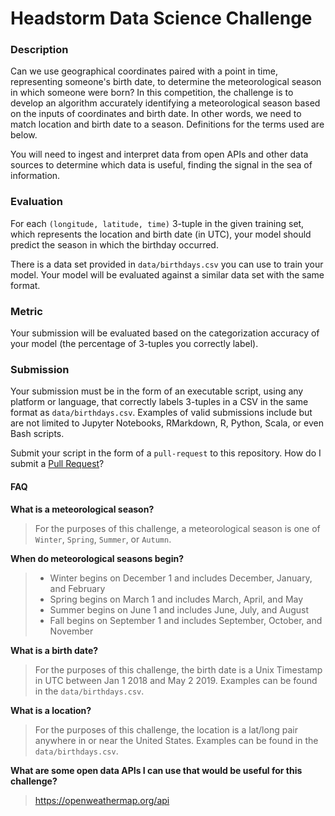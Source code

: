 # Headstorm Data Science Challenge

### Description

Can we use geographical coordinates paired with a point in time, representing someone's birth date, to
determine the meteorological season in which someone were born? In this competition, the challenge is to
develop an algorithm accurately identifying a meteorological season based on the inputs of coordinates
and birth date.  In other words, we need to match location and birth date to a season. Definitions for the terms
used are below.

You will need to ingest and interpret data from open APIs and other data sources to determine
which data is useful, finding the signal in the sea of information.

### Evaluation
For each `(longitude, latitude, time)` 3-tuple in the given training set, which represents the location
and birth date (in UTC), your model should predict the season in which the birthday occurred.

There is a data set provided in `data/birthdays.csv` you can use to train your model.  Your model
will be evaluated against a similar data set with the same format.

### Metric
Your submission will be evaluated based on the categorization accuracy of your model 
(the percentage of 3-tuples you correctly label).

### Submission
Your submission must be in the form of an executable script, using any platform or language, that correctly
labels 3-tuples in a CSV in the same format as `data/birthdays.csv`.  Examples of valid submissions
include but are not limited to Jupyter Notebooks, RMarkdown, R, Python, Scala, or even Bash scripts.

Submit your script in the form of a `pull-request` to this repository.  How do I submit a
[Pull Request](https://help.github.com/en/articles/about-pull-requests)?

#### FAQ
   <strong>What is a meteorological season?</strong>
>   For the purposes of this challenge, a meteorological season is one of `Winter`, `Spring`, `Summer`, or `Autumn`.
    
   <strong>When do meteorological seasons begin?</strong>
>   * Winter begins on December 1 and includes December, January, and February
>   * Spring begins on March 1 and includes March, April, and May
>   * Summer begins on June 1 and includes June, July, and August
>   * Fall begins on September 1 and includes September, October, and November

   <strong>What is a birth date?</strong>
>   For the purposes of this challenge, the birth date is a Unix Timestamp in UTC between Jan 1 2018 and May 2 2019.
 Examples can be found in the `data/birthdays.csv`.

   <strong>What is a location?</strong>
>   For the purposes of this challenge, the location is a lat/long pair anywhere in or near the United States. Examples 
can be found in the `data/birthdays.csv`.
    
   <strong>What are some open data APIs I can use that would be useful for this challenge?</strong>
>   https://openweathermap.org/api
    
